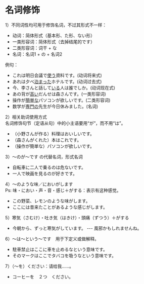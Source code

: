 名词修饰
=======
1）不同词性均可用于修饰名词，不过其形式不一样：  
+ 动词：简体形式（基本形、た形、ない形）
+ 一类形容词：简体形式（去掉结尾的です）
+ 二类形容词：词干 + な
+ 名词：名词1 + の + 名词2

例句：  
+ これは明日会議で<u>使う</u>資料です。(动词将来式)
+ あれは夕べ<u>泊まった</u>ホテルです。(动词过去式)
+ 今、李さんと話して<u>いる</u>人は誰でしか。(动词现在式)
+ あの背が<u>高い</u>だんせは森さんです。(一类形容词)
+ 操作が<u>簡単な</u>パソコンが欲しいです。(二类形容词)
+ 数学が<u>専門の</u>先生が今日休みました。(名词)

2）相关助词使用方式  
名词修饰句节（定语从句）中的小主语要用“が”，而不用“は”。
+ （小野さんが作る）料理はおいしいです。
+ （森さんがくれた）本はこれです。
+ （操作が簡単な）パソコンが欲しいです。

3）～のが～です の代替名词，形式名词
+ 自転車に二人で乗るのは危ないです。
+ 一人で映画を見るのが好きです。

4）～のような味／においがします  
Ps: 味・におい・声・音・感じ＋がする：表示有这种感觉。

+ この野菜、レモンのような味がします。
+ ここには昔来たことがあるような感じがします。

5）寒気（さむけ）・吐き気（はきけ）・頭痛（ずつう）＋がする
+ 今朝から、ずっと寒気がしています。 --- 風邪かもしれませんね。

6）～は～という～です　用于下定义或做解释。
+ 駐車禁止はここに車を止めるなという意味です。
+ そのマークはここでタバコを吸うなという意味です。

7）（～を）ください：请给我……。
+ コーヒーを　２つ　ください。


